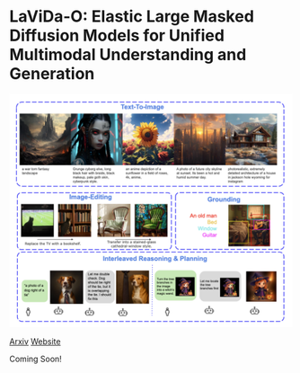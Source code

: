 # LaViDa-O: Elastic Large Masked Diffusion Models for Unified Multimodal Understanding and Generation

![LaViDa-O](teaser.png)


[Arxiv](https://arxiv.org/abs/2509.19244) [Website](https://homepage.jackli.org/projects/lavida_o/index.html#)

Coming Soon!
